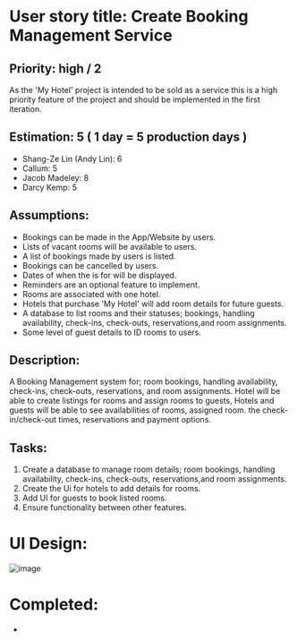 # User story title: Create Booking Management Service

## Priority: high / 2

As the 'My Hotel' project is intended to be sold as a service this is a high priority feature of the project and should be implemented in the first iteration. 

## Estimation: 5 ( 1 day = 5 production days  ) 

* Shang-Ze Lin (Andy Lin): 6
* Callum: 5
* Jacob Madeley: 8
* Darcy Kemp: 5

## Assumptions:

* Bookings can be made in the App/Website by users.
* Lists of vacant rooms will be available to users.
* A list of bookings made by users is listed.
* Bookings can be cancelled by users.
* Dates of when the is for will be displayed.
* Reminders are an optional feature to implement.
* Rooms are associated with one hotel.
* Hotels that purchase 'My Hotel' will add room details for future guests.
* A database to list rooms and their statuses; bookings, handling availability, check-ins, check-outs, reservations,and room assignments.
* Some level of guest details to ID rooms to users.

## Description: 

A Booking Management system for; room bookings, handling availability, check-ins, check-outs, reservations, and room assignments.
Hotel will be able to create listings for rooms and assign rooms to guests,  Hotels and guests will be able to see availabilities of rooms, assigned room. the check-in/check-out times, reservations and payment options.


## Tasks:

1. Create a database to manage room details; room bookings, handling availability, check-ins, check-outs, reservations,and room assignments.
2. Create the Ui for hotels to add details for rooms.
3. Add UI for guests to book listed rooms.
4. Ensure functionality between other features.

# UI Design:
 ![image](https://github.com/JacobMadeley/cp3407-project-v2024/assets/110138379/3482652d-0f6c-4a6c-8a63-96a17e8c3637)



# Completed:

*

[//]: # (* &#40;New, not in the textbook&#41; )

[//]: # (* Insert screenshots of completed. )

[//]: # (* If you have multiple versions &#40;changes between iteractions&#41;, show them all.)

